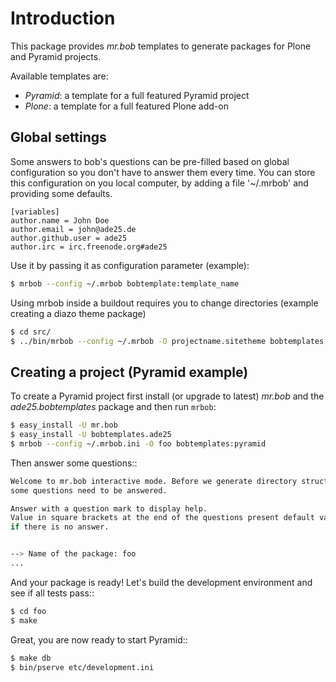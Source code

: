 # Introduction


This package provides *mr.bob* templates to generate packages for
Plone and Pyramid projects.

Available templates are:

- *Pyramid*: a template for a full featured Pyramid project
- *Plone*: a template for a full featured Plone add-on


## Global settings

Some answers to bob's questions can be pre-filled based on global configuration
so you don't have to answer them every time. You can store this configuration
on you local computer, by adding a file '~/.mrbob' and providing some defaults.

```
[variables]
author.name = John Doe
author.email = john@ade25.de
author.github.user = ade25
author.irc = irc.freenode.org#ade25
```

Use it by passing it as configuration parameter (example):

```bash
$ mrbob --config ~/.mrbob bobtemplate:template_name
```

Using mrbob inside a buildout requires you to change directories (example
creating a diazo theme package)

```bash
$ cd src/
$ ../bin/mrbob --config ~/.mrbob -O projectname.sitetheme bobtemplates:plone
```

## Creating a project (Pyramid example)

To create a Pyramid project first install (or upgrade to latest) *mr.bob* and
the *ade25.bobtemplates* package and then run `mrbob`:

```bash
$ easy_install -U mr.bob
$ easy_install -U bobtemplates.ade25
$ mrbob --config ~/.mrbob.ini -O foo bobtemplates:pyramid
```

Then answer some questions::

```bash
Welcome to mr.bob interactive mode. Before we generate directory structure,
some questions need to be answered.

Answer with a question mark to display help.
Value in square brackets at the end of the questions present default value
if there is no answer.


--> Name of the package: foo
...
```

And your package is ready! Let's build the development environment and see
if all tests pass::

```bash
$ cd foo
$ make
```

Great, you are now ready to start Pyramid::

```bash
$ make db
$ bin/pserve etc/development.ini
```
